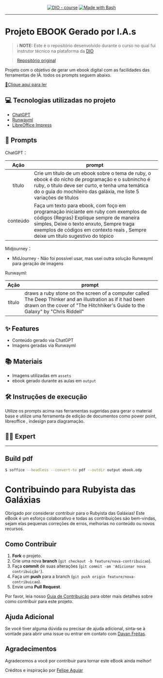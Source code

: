 <!-- <p align="center">
    <img width="100" src=".github/assets/banner.png">
</p>
 -->

<p align="center">
<a href="https://dio.me/"><img src="https://img.shields.io/badge/DIO-Course-28DA77?logo=youtube" alt="DIO - course"></a>
<a href="https://www.gnu.org/software/bash/" title="Go to Bash homepage"><img src="https://img.shields.io/badge/Prompt-Project-blue?logo=gnu-bash&amp;logoColor=white" alt="Made with Bash"></a></p>

-------

# Projeto EBOOK Gerado por I.A.s


 > ℹ️ **NOTE:** Este é o repositório desenvolvido durante o curso no qual fui instrutor técnico na plataforma da [DIO](https://dio.me)

 > [Repositório original](https://github.com/felipeAguiarCode/prompts-recipe-to-create-a-ebook)


Projeto com o objetivo de gerar um ebook digital com as facilidades das ferramentas de IA. todos os prompts
seguem abaixo.

<a href="./output/ebook.pdf" title="View PDF now"> 📕Clique aqui para ler</a>

## 💻 Tecnologias utilizadas no projeto

- [ChatGPT](https://chat.openai.com/) 
- [Runwayml](https://runwayml.com/)
- [LibreOffice Impress](https://books.libreoffice.org/pt-br/IG70/IG7001-Introdu%C3%A7%C3%A3oaoImpress.html)

## 🧠 Prompts


ChatGPT：

|   Ação   | prompt                                                                                                                                                                                                                                                                         |
| :------: | ------------------------------------------------------------------------------------------------------------------------------------------------------------------------------------------------------------------------------------------------------------------------------ |
|  título  | Crie um título de um ebook sobre o tema de ruby, o ebook é do nicho  de programação e o subnincho é ruby, o título  deve ser curto, e tenha  uma temática do o guia do mochileiro das galáxia, me liste 5 variações de títulos |
| conteúdo | Faça um texto para ebook, com foço em programação iniciante em ruby com exemplos de códigos {Regras} Explique sempre de maneira simples, Deixe o texto enxuto, Sempre traga exemplos de códigos em contexto reais , Sempre deixe um título sugestivo do tópico |


Midjourney：

* MidJourney - Não foi possível usar, mas usei outra solução Runwayml para geração de imagens

Runwayml:

|  Ação  | prompt                                                                                 |
| :----: | -------------------------------------------------------------------------------------- |
| título | draws a ruby stone on the screen of a computer called The Deep Thinker and an illustration as if it had been drawn on the cover of "The Hitchhiker's Guide to the Galaxy" by "Chris Riddell" |


## ✨ Features

- Conteúdo gerado via ChatGPT
- Imagens geradas via Runwayml

## 📚 Materiais

- Imagens utilizadas em `assets`
- ebook gerado durante as aulas em `output`

## 🛠️ Instruções de execução

Utilize os prompts acima nas ferramentas sugeridas para gerar o material base e utilize uma ferramenta de edição de documentos como power point, libreoffice , indesign para diagramação.

## 👨‍💻 Expert
<!-- 
<p>
    <img 
      align=left 
      margin=10 
      width=80 
      src="https://avatars.githubusercontent.com/u/37452836?v=4"
    />
    <p>&nbsp&nbsp&nbspFelipe Aguiar<br>
    &nbsp&nbsp&nbsp
    <a href="https://github.com/felipeAguiarCode">
    GitHub</a>&nbsp;|&nbsp;
    <a href="www.linkedin.com/in/
felipe-exe">LinkedIn</a>
&nbsp;|&nbsp;
    <a href="https://www.instagram.com/felipeaguiar.exe/">
    Instagram</a>
&nbsp;|&nbsp;</p>
</p>
<br/><br/>
<p> -->

---

## Build pdf

```bash
$ soffice --headless --convert-to pdf --outdir output ebook.odp
```

# Contribuindo para Rubyista das Galáxias

Obrigado por considerar contribuir para o Rubyista das Galáxias! Este eBook é um esforço colaborativo e todas as contribuições são bem-vindas, sejam elas pequenas correções de erros, melhorias no conteúdo ou novos recursos.

## Como Contribuir

1. **Fork** o projeto.
2. Crie uma nova **branch** (`git checkout -b feature/nova-contribuicao`).
3. Faça **commit** de suas alterações (`git commit -am 'Adicionar nova contribuição'`).
4. Faça um **push** para a branch (`git push origin feature/nova-contribuicao`).
5. Envie uma **Pull Request**.

Por favor, leia nosso [Guia de Contribuição](link_para_o_guia_de_contribuição) para obter mais detalhes sobre como contribuir para este projeto.

## Ajuda Adicional

Se você tiver alguma dúvida ou precisar de ajuda adicional, sinta-se à vontade para abrir uma issue ou entrar em contato com [Dayan Freitas](https://github.com/Dayanfreitas).

## Agradecimentos

Agradecemos a você por contribuir para tornar este eBook ainda melhor!

Créditos e inspiração por [Felipe Aguiar](https://github.com/felipeAguiarCode)